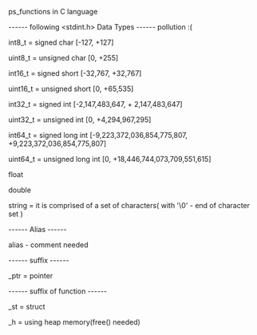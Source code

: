 ps_functions in C language

------ following <stdint.h> Data Types  ------ pollution :(

int8_t = signed char [-127, +127]

uint8_t = unsigned char [0, +255]

int16_t = signed short [-32,767, +32,767]

uint16_t = unsigned short [0, +65,535]

int32_t = signed int [-2,147,483,647, + 2,147,483,647]

uint32_t = unsigned int [0, +4,294,967,295]

int64_t = signed long int [-9,223,372,036,854,775,807, +9,223,372,036,854,775,807]

uint64_t = unsigned long int [0, +18,446,744,073,709,551,615]

float

double

string = it is comprised of a set of characters( with '\0' - end of character set )

------ Alias ------

alias - comment needed

------ suffix ------

_ptr = pointer

------ suffix of function ------

_st = struct

_h = using heap memory(free() needed)
